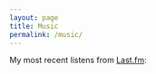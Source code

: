 ```yaml
---
layout: page
title: Music 
permalink: /music/
---
```


 
My most recent listens from [Last.fm](http://www.last.fm/user/JaviFairground):

